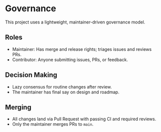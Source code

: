 # Governance

This project uses a lightweight, maintainer-driven governance model.

## Roles

- Maintainer: Has merge and release rights; triages issues and reviews PRs.
- Contributor: Anyone submitting issues, PRs, or feedback.

## Decision Making

- Lazy consensus for routine changes after review.
- The maintainer has final say on design and roadmap.

## Merging

- All changes land via Pull Request with passing CI and required reviews.
- Only the maintainer merges PRs to `main`.


